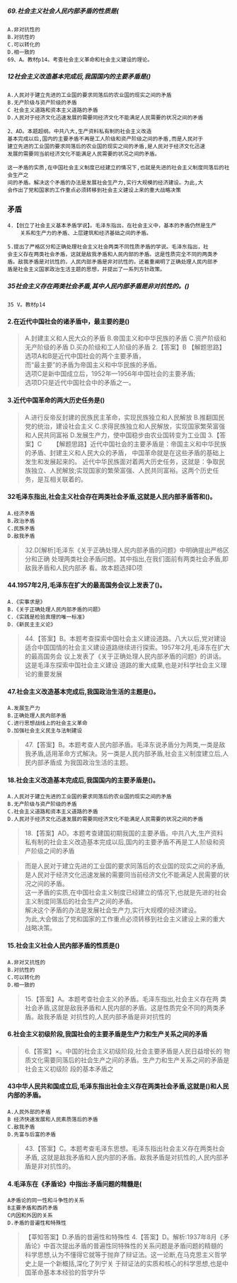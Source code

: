 ##### 69.社会主义社会人民内部矛盾的性质是(
    A.非对抗性的
    B.对抗性的
    C.可以转化的
    D.相一致的
    69、A。教材p14。考查社会主义革命和社会主义建设的理论。

##### 12社会主义改造基本完成后,我国国内的主要矛盾是()
    A.人民对于建立先进的工业国的要求同落后的农业国的现实之间的矛盾
    B.无产阶级与资产阶级的矛盾
    C 社会主义道路和资本主义道路的矛盾
    D.人民对于经济文化迅速发展的需要同经济文化不能满足人民需要的状况之间的矛盾
    
    2、AD。本题超纲。中共八大,生产资料私有制的社会主义改造
    基本完成以后,国内的主要矛盾不再是工人阶级和资产阶级之间的矛盾,而是人民对于
    建立先进的工业国的要求同落后的农业国的现实之间的矛盾,是人民对于经济文化迅速
    发展的需要同当前经济文化不能满足人民需要的状况之间的矛盾。
    
    这一矛盾的实质,在中国社会主义制度已经建立的情况下,也就是先进的社会主义制度同落后的社会生产之
    间的矛盾。解决这个矛盾的办法是发展社会生产力,实行大规模的经济建设。为此,大
    会作出了党和国家的工作重点必须转移到社会主义建设上来的重大战略决策

### 矛盾
    4.【创立了社会主义基本矛盾学说】。毛泽东指出，在社会主义中，基本的矛盾仍然是生产
        关系和生产力的矛盾、上层建筑和经济基础之间的矛盾。
    
    5.提出了严格区分和正确处理社会主义社会两类不同性质矛盾的学说。毛泽东指出，社
    会主义存在两类社会矛盾，这就是敌我矛盾和人民内部的矛盾。这是性质完全不同的两类矛
    盾。敌我矛盾是对抗性的，人民内部矛盾是非对抗性的。还着重阐明了正确处理人民内部矛
    盾是社会主义国家政治生活主题的思想，并提出了一系列方针政策。

##### 35社会主义存在两类社会矛盾,其中人民内部矛盾是非对抗性的。()
    35 V。教材p14

#### 2.在近代中国社会的诸矛盾中，最主要的是()
>   A.封建主义和人民大众的矛盾
>   B.帝国主义和中华民族的矛盾
>   C.资产阶级和无产阶级的矛盾
>   D.买办阶级和工人阶级的矛盾
>   2.【答案】B
    【解题思路】选项A和B是近代中国社会的两个主要矛盾，  
    而“最主要”的矛盾为帝国主义和中华民族的矛盾。  
    选项C是新中国成立后，1952年—1956年中国社会的主要矛盾;  
    选项D只是近代中国社会中的矛盾之一。  

#### 3.近代中国革命的两大历史任务是()
>   A.进行反帝反封建的民族民主革命，实现民族独立和人民解放
>   B.推翻国民党的统治，建设社会主义
>   C.求得民族独立和人民解放，实现国家繁荣富强和人民共同富裕
>   D.发展生产力，使中国稳步由农业国转变为工业国
>   3.【答案】C
 　　【解题思路】近代中国社会的主要矛盾是：帝国主义和中华民族的矛盾、封建主义和人民大众的矛盾，
 中国革命就是在这些矛盾的基础上发生和发展起来的。
 近代中华民族面对着两大历史任务，这就是：争取民族独立、人民解放;实现国家的繁荣富强、人民共同富裕。这两个历史任务，是互相关联着的。

#### 32毛泽东指出,社会主义社会存在两类社会矛盾,这就是人民内部矛盾答和()。
    A.经济矛盾
    B.政治矛盾
    C.民族矛盾
    D.敌我矛盾
>   32.D[解析]毛泽东《关于正确处理人民内部矛盾的问题》中明确提出严格区分和正确
    处理两类社会矛盾问题。其中指出,在我们面前有两类社会矛盾,即敌我矛盾和人民内部矛
    看。故本题选择D项

#### 44.1957年2月,毛泽东在扩大的最高国务会议上发表了()。
    A.《实事求是》
    B.《关于正确处理人民内部矛盾的问题》
    C.《实践是检验真理的唯一标准》
    D.《新民主主义论》
>   44.【答案】B。本题考查探索中国社会主义建设道路。八大以后,党对建设
    适合中国国情的社会主义建设道路继续进行探索。1957年2月,毛泽东在扩大的最高国务会
    议上发表了《关于正确处理人民内部矛盾的问题》的讲话。这是毛泽东探索中国社会主义建设
    道路的重大成果,也是对科学社会主义理论的重要发展
    
#### 47.社会主义改造基本完成后,我国政治生活的主题是()。
    A.发展生产力
    B.正确处理人民内部矛盾
    C.进行思想战线上的社会主义革命
    D.加强社会主义民主与法制建设
>   47.【答案】B。本题考查人民内部矛盾。毛泽东说矛盾分为两类,一类是敌
    我矛盾,适用革命方式解决。另一类是人民内部矛盾,社会主义制度建立后,人民内部矛盾成
    为我国政治生活的主题。
    
#### 18.社会主义改造基本完成后,我国国内的主要矛盾是()。
    A.人民对于建立先进的工业国的要求同落后的农业国的现实之间的矛盾
    B.无产阶级与资产阶级的矛盾
    C.社会主义道路和资本主义道路的矛盾
    D.人民对于经济文化迅速发展的需要同经济文化不能满足人民需要的状况之间的矛盾
>   18.【答案】AD。本题考查建国初期我国的主要矛盾。中共八大,生产资料  
    私有制的社会主义改造基本完成以后,国内的主要矛盾不再是工人阶级和资产阶级之间的矛盾 
    
>   而是人民对于建立先进的工业国的要求同落后的农业国的现实之间的矛盾,  
是人民对于经济文化迅速发展的需要同当前经济文化不能满足人民需要的状况之间的矛盾。  
这一矛盾的实质,在中国社会主义制度已经建立的情况下,也就是先进的社会主义制度同落后的社会生产之间的矛盾。  
解决这个矛盾的办法是发展社会生产力,实行大规模的经济建设。  
为此,大会做出了党和国家的工作重点必须转移到社会主义建设上来的重大战略决策。  

#### 15.社会主义社会人民内部矛盾的性质是()
    A.非对又抗性的
    B.对抗性的
    C.可以转化的
    D.相一致的
>   15.【答案】A。本题考查社会主义的矛盾。毛泽东指出,社会主义存在两
类社会矛盾,这就是敌我矛盾和人民内部的矛盾。这是性质完全不同的两类矛盾。敌我矛盾是
对抗性的,人民内部矛盾是非对抗性的

#### 6.社会主义初级阶段,我国社会的主要矛盾是生产力和生产关系之间的矛盾
>   6.【答案】×。中国的社会主义初级阶段,社会主要矛盾是人民日益增长的
    物质文化需要同落后的社会生产之间的矛盾。生产力和生产关系之间的矛盾是社会主义初级阶
    段的基本矛盾之
    
#### 43中华人民共和国成立后,毛泽东指出社会主义存在两类社会矛盾,这就是()和人民内部的矛盾。
    A.人民外部的矛盾
    B 经济快速发展和人民素质落后的矛盾
    C.敌我矛盾
    D.先富与后富的矛盾
>   43.【答案】C。本题考查毛泽东思想。毛泽东指出社会主义存在两类社会矛盾,
    这就是敌我矛盾和人民内部的矛盾。敌我矛盾是对抗性的,人民内部矛盾是非对抗性的。

#### 4.毛泽东在《矛盾论》中指出:矛盾问题的精髓是(
    A矛盾论的同一性和斗争性的关系
    B主要矛盾和西药矛盾
    C内因和外因的关系
    D.矛盾的昔遍性和特殊性
>   【莘知答案】D.矛盾的昔遍性和特殊性
>   4.【答案】D。解析:1937年8月《矛盾论》中首次提出矛盾的普遍性同特殊性的关系问题是矛盾问题的精髓的
科学思想,认为不懂得它就等于抛弃了辩证法。这一论断,在马克思主义哲学史上是一个新概括,深化了列宁关
于辩证法的实质和核心的科学思想,也是中国革命基本本经验的哲学升华














    